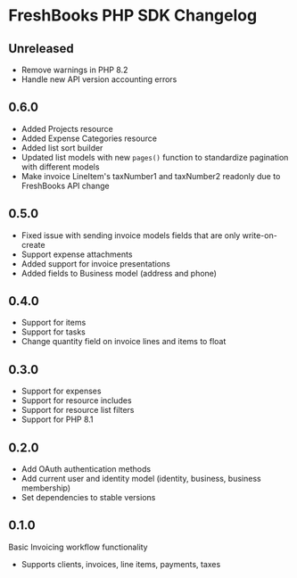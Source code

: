 # FreshBooks PHP SDK Changelog

## Unreleased

- Remove warnings in PHP 8.2
- Handle new API version accounting errors

## 0.6.0

- Added Projects resource
- Added Expense Categories resource
- Added list sort builder
- Updated list models with new `pages()` function to standardize pagination with different models
- Make invoice LineItem's taxNumber1 and taxNumber2 readonly due to FreshBooks API change

## 0.5.0

- Fixed issue with sending invoice models fields that are only write-on-create
- Support expense attachments
- Added support for invoice presentations
- Added fields to Business model (address and phone)

## 0.4.0

- Support for items
- Support for tasks
- Change quantity field on invoice lines and items to float

## 0.3.0

- Support for expenses
- Support for resource includes
- Support for resource list filters
- Support for PHP 8.1

## 0.2.0

- Add OAuth authentication methods
- Add current user and identity model (identity, business, business membership)
- Set dependencies to stable versions

## 0.1.0

Basic Invoicing workflow functionality

- Supports clients, invoices, line items, payments, taxes
